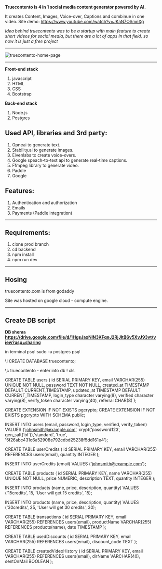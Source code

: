 **Truecontento is 4 in 1 social media content generator powered by AI.**

It creates Content, Images, Voice-over, Captions and combinue in one video.
Site demo: https://www.youtube.com/watch?v=JKaN7OSmnXg

_Idea behind truecontento was to be a startup with main feature to create short videos for social media, but there are a lot of apps in that field, so now it is just a free project_

---

![truecontento-home-page](https://github.com/Lukonii/truecontento/assets/39196212/d196149d-45e9-40d5-97f5-4155f8677f63)


---

**Front-end stack**

1. javascript
2. HTML
3. CSS
4. Bootstrap

**Back-end stack**

1. Node.js
2. Postgres

## Used API, libraries and 3rd party:

1. Opneai to generate text.
2. Stability.ai to generate images.
3. Elvenlabs to create voice-overs.
4. Google speach-to-text api to generate real-time captions.
5. Ffmpeg library to generate video.
6. Paddle
7. Google

## Features:

1. Authentication and authorization
2. Emails
3. Payments (Paddle integration)

---

## Requirements:

1. clone prod branch
2. cd backend
3. npm install
4. npm run dev

---

## Hosing

truecontento.com is from godaddy

Site was hosted on google cloud - compute engine.

---

## Create DB script

**DB shema https://drive.google.com/file/d/1HgsJaxNIN3KFqnJ2RjJItB6v5XvJ93vt/view?usp=sharing**

in terminal psql
sudo -u postgres psql

\l
CREATE DATABASE truecontento;

\c truecontento - enter into db
\! cls

CREATE TABLE users (
id SERIAL PRIMARY KEY,
email VARCHAR(255) UNIQUE NOT NULL,
password TEXT NOT NULL,
created_at TIMESTAMP DEFAULT CURRENT_TIMESTAMP,
updated_at TIMESTAMP DEFAULT CURRENT_TIMESTAMP,
login_type character varying(8),
verified character varying(8),
verify_token character varying(40),
referral CHAR(8)
);

CREATE EXTENSION IF NOT EXISTS pgcrypto;
CREATE EXTENSION IF NOT EXISTS pgcrypto WITH SCHEMA public;

INSERT INTO users (email, password, login_type, verified, verify_token) VALUES ('johnsmith@example.com', crypt('password123', gen_salt('bf')),'standard', 'true', '5f26abc431c6a52908e792cdbd25238f5dd161e4');

CREATE TABLE userCredits (
id SERIAL PRIMARY KEY,
email VARCHAR(255) REFERENCES users(email),
quantity INTEGER
);

INSERT INTO userCredits (email) VALUES ('johnsmith@example.com');

CREATE TABLE products (
id SERIAL PRIMARY KEY,
name VARCHAR(255) UNIQUE NOT NULL,
price NUMERIC,
description TEXT,
quantity INTEGER
);

INSERT INTO products (name, price, description, quantity) VALUES ('15credits', 15, 'User will get 15 credits', 15);

INSERT INTO products (name, price, description, quantity) VALUES ('30credits', 25, 'User will get 30 credits', 30);

CREATE TABLE transactions (
id SERIAL PRIMARY KEY,
email VARCHAR(255) REFERENCES users(email),
productName VARCHAR(255) REFERENCES products(name),
date TIMESTAMP
);

CREATE TABLE usedDiscounts (
id SERIAL PRIMARY KEY,
email VARCHAR(255) REFERENCES users(email),
discount_code TEXT
);

CREATE TABLE createdVideoHistory (
id SERIAL PRIMARY KEY,
email VARCHAR(255) REFERENCES users(email),
dirName VARCHAR(40),
sentOnMail BOOLEAN
);
